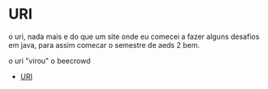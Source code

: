 # URI

o uri, nada mais e do que um site onde eu comecei a fazer alguns desafios em java, para assim comecar o semestre de aeds 2 bem.

o uri "virou" o beecrowd

- [URI](https://www.beecrowd.com.br/judge/pt/categories)